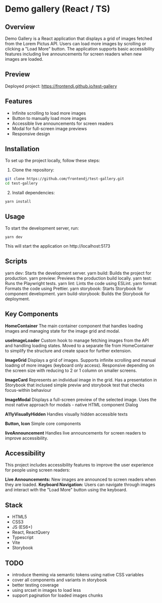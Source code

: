 # Demo gallery (React / TS)

## Overview

Demo Gallery is a React application that displays a grid of images fetched from the Lorem Pictus API. Users can load more images by scrolling or clicking a "Load More" button. The application supports basic accessibility features including live announcements for screen readers when new images are loaded.

## Preview

Deployed project: https://frontendj.github.io/test-gallery

## Features

-   Infinite scrolling to load more images
-   Button to manually load more images
-   Accessible live announcements for screen readers
-   Modal for full-screen image previews
-   Responsive design

## Installation

To set up the project locally, follow these steps:

1. Clone the repository:

```bash
git clone https://github.com/frontendj/test-gallery.git
cd test-gallery
```

2. Install dependencies:

```
yarn install
```

## Usage

To start the development server, run:

```
yarn dev
```

This will start the application on http://localhost:5173

## Scripts

yarn dev: Starts the development server.
yarn build: Builds the project for production.
yarn preview: Previews the production build locally.
yarn test: Runs the Playwright tests.
yarn lint: Lints the code using ESLint.
yarn format: Formats the code using Prettier.
yarn storybook: Starts Storybook for component development.
yarn build-storybook: Builds the Storybook for deployment.

## Key Components

**HomeContainer**
The main container component that handles loading images and managing state for the image grid and modal.

**useImageLoader**
Custom hook to manage fetching images from the API and handling loading states. Moved to a separate file from HomeContainer to simplify the structure and create space for further extension.

**ImageGrid**
Displays a grid of images. Supports infinite scrolling and manual loading of more images (keyboard only access). Responsive depending on the screen size with reducing to 2 or 1 column on smaller screens.

**ImageCard**
Represents an individual image in the grid. Has a presentation in Storybook that inclused simple previw and storybook test that checks focus-within behaviour

**ImageModal**
Displays a full-screen preview of the selected image. Uses the most native approach for modals - native HTML component Dialog

**A11yVisuallyHidden**
Handles visually hidden accessible texts

**Button, Icon**
Simple core components

**liveAnnouncement**
Handles live announcements for screen readers to improve accessibility.

## Accessibility

This project includes accessibility features to improve the user experience for people using screen readers:

**Live Announcements:** New images are announced to screen readers when they are loaded.
**Keyboard Navigation:** Users can navigate through images and interact with the "Load More" button using the keyboard.

## Stack

-   HTML5
-   CSS3
-   JS (ES6+)
-   React, ReactQuery
-   Typescript
-   Vite
-   Storybook

## TODO

-   introduce theming via semantic tokens using native CSS variables
-   cover all components and variants in storybook
-   better testing coverage
-   using srcset in images to load less
-   support pagination for loaded images chunks

